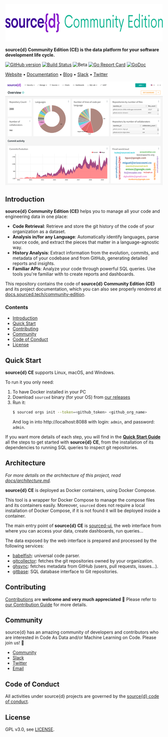 <a href="https://www.sourced.tech">
  <img src="docs/assets/sourced-community-edition.png" alt="source{d} Community Edition (CE)" height="120px" />
</a>

**source{d} Community Edition (CE) is the data platform for your software development life cycle.**

[![GitHub version](https://badge.fury.io/gh/src-d%2Fsourced-ce.svg)](https://github.com/src-d/sourced-ce/releases)
[![Build Status](https://travis-ci.com/src-d/sourced-ce.svg?branch=master)](https://travis-ci.com/src-d/sourced-ce)
![Beta](https://svg-badge.appspot.com/badge/stability/beta?color=D6604A)
[![Go Report Card](https://goreportcard.com/badge/github.com/src-d/sourced-ce)](https://goreportcard.com/report/github.com/src-d/sourced-ce)
[![GoDoc](https://godoc.org/github.com/src-d/sourced-ce?status.svg)](https://godoc.org/github.com/src-d/sourced-ce)

[Website](https://www.sourced.tech) •
[Documentation](https://docs.sourced.tech/community-edition) •
[Blog](https://blog.sourced.tech) •
[Slack](http://bit.ly/src-d-community) •
[Twitter](https://twitter.com/sourcedtech)


![source{d} CE dashboard](docs/assets/dashboard.png)

## Introduction

**source{d} Community Edition (CE)** helps you to manage all your code and engineering data in one place:

- **Code Retrieval**: Retrieve and store the git history of the code of your organization as a dataset.
- **Analysis in/for any Language**: Automatically identify languages, parse source code, and extract the pieces that matter in a language-agnostic way.
- **History Analysis**: Extract information from the evolution, commits, and metadata of your codebase and from GitHub, generating detailed reports and insights.
- **Familiar APIs**: Analyze your code through powerful SQL queries. Use tools you're familiar with to create reports and dashboards.

This repository contains the code of **source{d} Community Edition (CE)** and its project documentation, which you can also see properly rendered at [docs.sourced.tech/community-edition](https://docs.sourced.tech/community-edition).


### Contents

- [Introduction](#introduction)
- [Quick Start](#quick-start)
- [Contributing](#contributing)
- [Community](#community)
- [Code of Conduct](#code-of-conduct)
- [License](#license)


## Quick Start

**source{d} CE** supports Linux, macOS, and Windows.

To run it you only need:

1. To have Docker installed in your PC
1. Download `sourced` binary (for your OS) from [our releases](https://github.com/src-d/sourced-ce/releases)
1. Run it:
   ```bash
   $ sourced orgs init --token=<github_token> <github_org_name>
   ```
   And log in into http://localhost:8088 with login: `admin`, and password: `admin`.

If you want more details of each step, you will find in the [**Quick Start Guide**](docs/quickstart/README.md) all the steps to get started with **source{d} CE**, from the installation of its dependencies to running SQL queries to inspect git repositories.


## Architecture

_For more details on the architecture of this project, read [docs/architecture.md](docs/architecture.md)._

**source{d} CE** is deployed as Docker containers, using Docker Compose.

This tool is a wrapper for Docker Compose to manage the compose files and its containers easily. Moreover, `sourced` does not require a local installation of Docker Compose, if it is not found it will be deployed inside a container.

The main entry point of **source{d} CE** is [sourced-ui](https://github.com/src-d/sourced-ui), the web interface from where you can access your data, create dashboards, run queries...

The data exposed by the web interface is prepared and processed by the following services:

- [babelfish](https://doc.bblf.sh): universal code parser.
- [gitcollector](https://github.com/src-d/gitcollector): fetches the git repositories owned by your organization.
- [ghsync](https://github.com/src-d/ghsync): fetches metadata from GitHub (users, pull requests, issues...).
- [gitbase](https://github.com/src-d/gitbase): SQL database interface to Git repositories.


## Contributing

[Contributions](https://github.com/src-d/sourced-ce/issues) are **welcome and very much appreciated** 🙌
Please refer to [our Contribution Guide](docs/CONTRIBUTING.md) for more details.


## Community

source{d} has an amazing community of developers and contributors who are interested in Code As Data and/or Machine Learning on Code. Please join us! 👋

- [Community](https://sourced.tech/community/)
- [Slack](http://bit.ly/src-d-community)
- [Twitter](https://twitter.com/sourcedtech)
- [Email](mailto:hello@sourced.tech)


## Code of Conduct

All activities under source{d} projects are governed by the
[source{d} code of conduct](https://github.com/src-d/guide/blob/master/.github/CODE_OF_CONDUCT.md).


## License

GPL v3.0, see [LICENSE](LICENSE.md).
